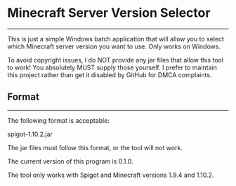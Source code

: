 # Minecraft Server Version Selector

-----------------------------------------------------------------

This is just a simple Windows batch application that will allow you to select which Minecraft server version you want to use. Only works on Windows.

To avoid copyright issues, I do NOT provide any jar files that allow this tool to work! You absolutely MUST supply those yourself. I prefer to maintain this project rather than get it disabled by GitHub for DMCA complaints.

## Format

-----------------------------------------------------------------

The following format is acceptable:

spigot-1.10.2.jar

The jar files must follow this format, or the tool will not work.

The current version of this program is 0.1.0.

The tool only works with Spigot and Minecraft versions 1.9.4 and 1.10.2.